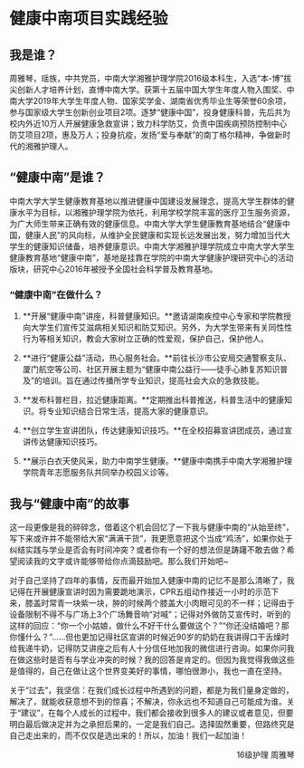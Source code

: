 # 健康中南项目实践经验

## 我是谁？

周雅琴，瑶族，中共党员，中南大学湘雅护理学院2016级本科生，入选“本-博”拔尖创新人才培养计划，直博中南大学。获第十五届中国大学生年度人物入围奖、中南大学2019年大学生年度人物、国家奖学金、湖南省优秀毕业生等荣誉60余项，参与国家级大学生创新创业项目2项。逐梦“健康中国”，投身健康科普，先后共为校内外近10万人开展健康急救宣讲；致力科学防艾，负责中国疾病预防控制中心防艾项目2项，惠及万人；投身抗疫，发扬“爱与奉献”的南丁格尔精神，争做新时代的湘雅护理人。

## “健康中南”是谁？

中南大学大学生健康教育基地以推进健康中国建设发展理念，提高大学生群体的健康水平为目标，以湘雅护理学院为依托，利用学校学院丰富的医疗卫生服务资源，为广大师生带来正确有效的健康信息。中南大学大学生健康教育基地结合“健康中国，健康人民”的风向标，从维护全民健康和实现长远发展出发，努力增加当代大学生的健康知识储备，培养健康意识。中南大学湘雅护理学院成立中南大学大学生健康教育基地“健康中南”，基地是挂靠在学院的中南大学健康护理研究中心的活动版块，研究中心2016年被授予全国社会科学普及教育基地。

### “健康中南”在做什么？

1. **开展“健康中南”讲座，科普健康知识。**邀请湖南疾控中心专家和学院教授向大学生们宣传艾滋病相关知识和防艾知识。另外，为大学生带来有关同性性行为等相关知识，教会大家树立正确的性爱观，保护自己，保护他人。

2. **进行“健康公益”活动，热心服务社会。**前往长沙市公安局交通警察支队、厦门航空等公司、社区开展主题为“健康中南公益行——徒手心肺复苏知识普及”的培训。旨在通过传播所学专业知识，提高社会大众的急救技能。

3. **发布科普栏目，拉近健康距离。**定期推出科普推送，科普生活中的健康知识。将专业知识结合日常生活，提高大家的健康意识。

4. **创立学生宣讲团队，传达健康知识技巧。**在全校招募宣讲团成员，通过宣讲传达健康知识技巧。

5. **展示白衣天使风采，助力中南学生健康。**健康中南携手中南大学湘雅护理学院青年志愿服务队共同举办校园义诊等。

## 我与“健康中南”的故事

这一段更像是我的碎碎念，借着这个机会回忆了一下我与健康中南的“从始至终”，写下来或许并不能带给大家“满满干货”，我更愿意把这个当成“鸡汤”，如果你处于纠结实践与学业是否会有时间冲突？或者你有一个好的想法但是踌躇不敢去做？希望阅读我的文字或许能够带给你点滴鼓励吧。那么我们开始吧~

对于自己坚持了四年的事情，反而最开始加入健康中南的记忆不是那么清晰了，我记得在开展健康宣讲时因为需要跪地演示，CPR五组动作接近一小时的示范下来，膝盖时常青一块紫一块，肿的时候两个膝盖大小肉眼可见的不一样；记得由于设备限制不得不与广场上3个广场舞音响“对喊”；记得对外做防艾宣传时，听到的这样的回应：“你一个小姑娘，做什么不好干什么要做这个？”“你还没结婚吧？那你懂什么？”……但也更加记得社区宣讲的时候近90岁的奶奶在我讲得口干舌燥时给我递牛奶，记得防艾讲座之后有人十分信任地加我的微信进行咨询。如果你问我在做这些时是否有与学业冲突的时候？我的回答是肯定的。但因为我觉得我做这些是值得的，自己在做让这个世界变美好的事情，哪怕很渺小，我也一直在坚持。

关于“过去”，我坚信：在我们成长过程中所遇到的问题，都是为我们量身定做的，解决了，就能收获意想不到的惊喜；不解决，你永远也不知道自己可能成为谁。关于“建议”，在每个人成长的过程中，我们都会接收到很多人的建议或者意见，但要明白最后做决定并为之承担后果的，一定是我们自己。选择固然重要，但路终究是自己走出来的，而不仅仅是选出来的！所以，加油！我们一起加油！

<p align="right">16级护理 周雅琴</p>